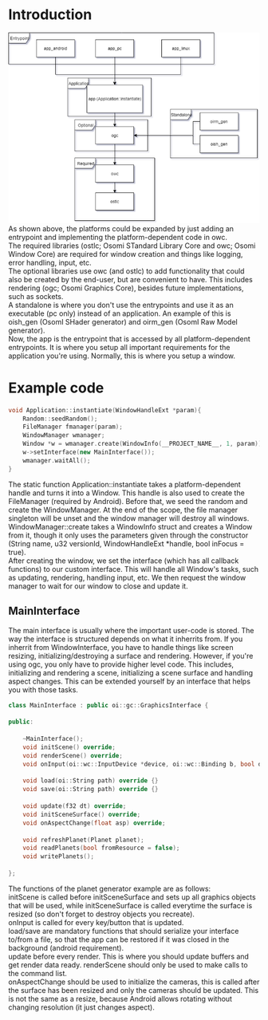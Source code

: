 # Introduction
![OCore architecture](docs/Osomi%20Core%20architecture.png)  
As shown above, the platforms could be expanded by just adding an entrypoint and implementing the platform-dependent code in owc.  
The required libraries (ostlc; Osomi STandard Library Core and owc; Osomi Window Core) are required for window creation and things like logging, error handling, input, etc.  
The optional libraries use owc (and ostlc) to add functionality that could also be created by the end-user, but are convenient to have. This includes rendering (ogc; Osomi Graphics Core), besides future implementations, such as sockets.  
A standalone is where you don't use the entrypoints and use it as an executable (pc only) instead of an application. An example of this is oish_gen (OsomI SHader generator) and oirm_gen (OsomI Raw Model generator).  
Now, the app is the entrypoint that is accessed by all platform-dependent entrypoints. It is where you setup all important requirements for the application you're using. Normally, this is where you setup a window.
# Example code
```cpp
void Application::instantiate(WindowHandleExt *param){
	Random::seedRandom();
	FileManager fmanager(param);
	WindowManager wmanager;
	Window *w = wmanager.create(WindowInfo(__PROJECT_NAME__, 1, param));
	w->setInterface(new MainInterface());
	wmanager.waitAll();
}
```
The static function Application::instantiate takes a platform-dependent handle and turns it into a Window. This handle is also used to create the FileManager (required by Android). Before that, we seed the random and create the WindowManager. At the end of the scope, the file manager singleton will be unset and the window manager will destroy all windows.  
WindowManager::create takes a WindowInfo struct and creates a Window from it, though it only uses the parameters given through the constructor (String name, u32 versionId, WindowHandleExt *handle, bool inFocus = true).  
After creating the window, we set the interface (which has all callback functions) to our custom interface. This will handle all Window's tasks, such as updating, rendering, handling input, etc. We then request the window manager to wait for our window to close and update it.
## MainInterface
The main interface is usually where the important user-code is stored. The way the interface is structured depends on what it inherrits from. If you inherrit from WindowInterface, you have to handle things like screen resizing, initializing/destroying a surface and rendering. However, if you're using ogc, you only have to provide higher level code. This includes, initializing and rendering a scene, initializing a scene surface and handling aspect changes. This can be extended yourself by an interface that helps you with those tasks.
```cpp
class MainInterface : public oi::gc::GraphicsInterface {

public:

	~MainInterface();
	void initScene() override;
	void renderScene() override;
	void onInput(oi::wc::InputDevice *device, oi::wc::Binding b, bool down) override;
	
	void load(oi::String path) override {}
	void save(oi::String path) override {}

	void update(f32 dt) override;
	void initSceneSurface() override;
	void onAspectChange(float asp) override;

	void refreshPlanet(Planet planet);
	void readPlanets(bool fromResource = false);
	void writePlanets();
  
};
```
The functions of the planet generator example are as follows:  
initScene is called before initSceneSurface and sets up all graphics objects that will be used, while initSceneSurface is called everytime the surface is resized (so don't forget to destroy objects you recreate).  
onInput is called for every key/button that is updated.  
load/save are mandatory functions that should serialize your interface to/from a file, so that the app can be restored if it was closed in the background (android requirement).  
update before every render. This is where you should update buffers and get render data ready. renderScene should only be used to make calls to the command list.  
onAspectChange should be used to initialize the cameras, this is called after the surface has been resized and only the cameras should be updated. This is not the same as a resize, because Android allows rotating without changing resolution (it just changes aspect).
